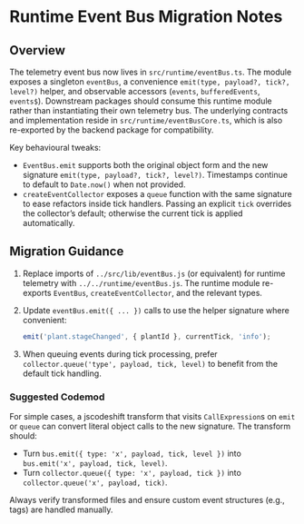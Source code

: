 # Runtime Event Bus Migration Notes

## Overview

The telemetry event bus now lives in `src/runtime/eventBus.ts`. The module exposes a
singleton `eventBus`, a convenience `emit(type, payload?, tick?, level?)` helper, and
observable accessors (`events`, `bufferedEvents`, `events$`). Downstream packages should
consume this runtime module rather than instantiating their own telemetry bus. The
underlying contracts and implementation reside in `src/runtime/eventBusCore.ts`, which is
also re-exported by the backend package for compatibility.

Key behavioural tweaks:

- `EventBus.emit` supports both the original object form and the new signature
  `emit(type, payload?, tick?, level?)`. Timestamps continue to default to `Date.now()`
  when not provided.
- `createEventCollector` exposes a `queue` function with the same signature to ease
  refactors inside tick handlers. Passing an explicit `tick` overrides the collector’s
  default; otherwise the current tick is applied automatically.

## Migration Guidance

1. Replace imports of `../src/lib/eventBus.js` (or equivalent) for runtime telemetry with
   `../../runtime/eventBus.js`. The runtime module re-exports `EventBus`,
   `createEventCollector`, and the relevant types.
2. Update `eventBus.emit({ ... })` calls to use the helper signature where convenient:

   ```ts
   emit('plant.stageChanged', { plantId }, currentTick, 'info');
   ```

3. When queuing events during tick processing, prefer `collector.queue('type', payload,
tick, level)` to benefit from the default tick handling.

### Suggested Codemod

For simple cases, a jscodeshift transform that visits `CallExpression`s on `emit` or
`queue` can convert literal object calls to the new signature. The transform should:

- Turn `bus.emit({ type: 'x', payload, tick, level })` into `bus.emit('x', payload, tick,
level)`.
- Turn `collector.queue({ type: 'x', payload, tick })` into
  `collector.queue('x', payload, tick)`.

Always verify transformed files and ensure custom event structures (e.g., tags) are
handled manually.
